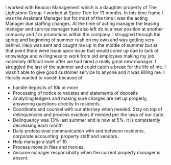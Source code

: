 I worked with Beacon Management which is a daughter property of The Lightstone Group.  I worked at Spice Tree for 13 months.  In this time frame I was the Assistant Manager but for most of the time I was the acting Manager due staffing changes.  At the time of acting manager the leasing manager and service manager had also left do to a new position at another company and / or promotions within the company.  l struggled through the spring and beginning of summer rush on my own and was getting very behind.  Help was sent and caught me up in the middle of summer but at that point there were issue upon issue that would come up due to lack of knowledge and willingness to work from old employees making my job incredibly difficult even after we had hired a really great new manager. I struggled the last of the summer and could catch a break for the life of me.  I wasn't able to give good customer service to anyone and it was killing me.  I literally wanted to vanish because of 

- handle deposits of 10k or more
- Processing of notice to vacates and statements of deposits
- Analyzing ledgers and making sure charges are set up properly, answering questions directly to residents.
- Coordinate and counsel with our attorney when needed. Stay on top of delinquencies and process evictions if needed per the laws of our state. 
- Delinquency was 13% last summer and is now at 5%. It is consistently decreasing each month
- Daily professional communication with and between residents, corporate accounting, property staff and vendors.
- Help manage a staff of 10.
- Process move in files and monies.
- Assume manager responsibility when the current property manager is absent.
<!--stackedit_data:
eyJoaXN0b3J5IjpbLTM5MTc2MjM1MywtMTg0MTQ5NDk0Myw2OT
g4MTE2MV19
-->